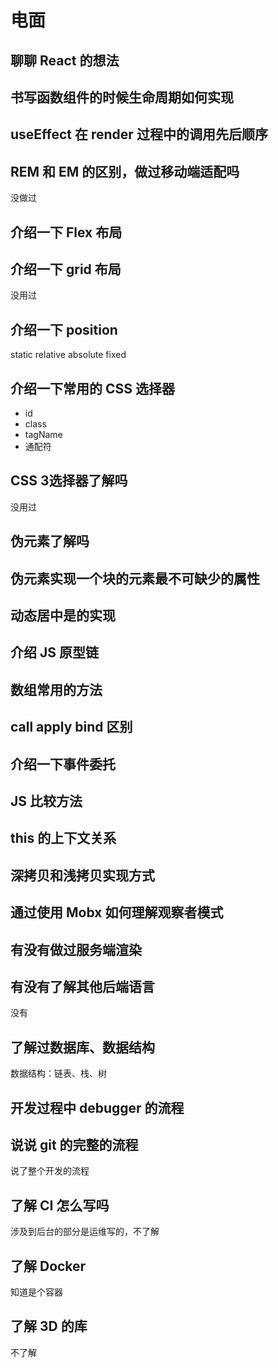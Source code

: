 # 电面

## 聊聊 React 的想法



## 书写函数组件的时候生命周期如何实现



## useEffect 在 render 过程中的调用先后顺序



## REM 和 EM 的区别，做过移动端适配吗

没做过



## 介绍一下 Flex 布局



## 介绍一下 grid 布局

没用过



## 介绍一下 position

static relative absolute fixed



## 介绍一下常用的 CSS 选择器

* id
* class
* tagName
* 通配符



## CSS 3选择器了解吗

没用过



## 伪元素了解吗



## 伪元素实现一个块的元素最不可缺少的属性 



## 动态居中是的实现



## 介绍 JS 原型链



## 数组常用的方法



## call apply bind 区别



## 介绍一下事件委托



## JS 比较方法



## this 的上下文关系



## 深拷贝和浅拷贝实现方式



## 通过使用 Mobx 如何理解观察者模式



## 有没有做过服务端渲染



## 有没有了解其他后端语言

没有



## 了解过数据库、数据结构

数据结构：链表、栈、树



## 开发过程中 debugger 的流程



## 说说 git 的完整的流程

说了整个开发的流程



## 了解 CI 怎么写吗

涉及到后台的部分是运维写的，不了解



## 了解 Docker

知道是个容器



## 了解 3D 的库

不了解



